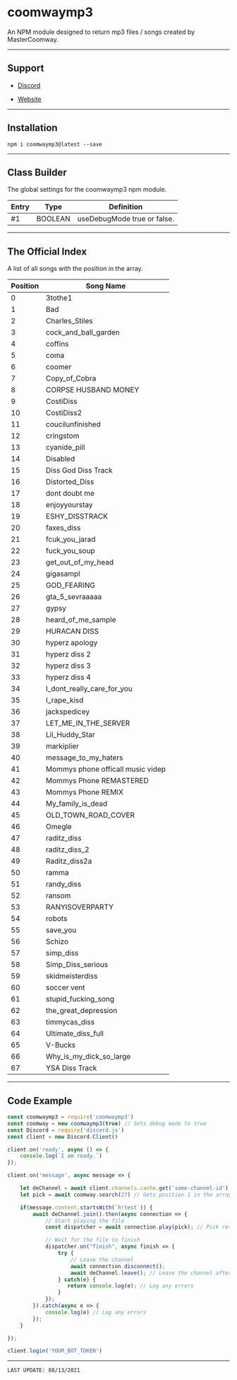 # coomwaymp3
An NPM module designed to return mp3 files / songs created by MasterCoomway.

---

## Support

* [Discord](https://hyperz.dev/discord)

* [Website](https://support.hyperz.dev/)

---

## Installation

`npm i coomwaymp3@latest --save`

---

## Class Builder

The global settings for the coomwaymp3 npm module.

| Entry        | Type | Definition | 
|----------------|---------------|---------------|
| #1   | BOOLEAN  | useDebugMode true or false.

---

## The Official Index

A list of all songs with the position in the array.

| Position        | Song Name | 
|----------------|---------------|
| 0   | 3tothe1
| 1   | Bad
| 2   | Charles_Stiles
| 3   | cock_and_ball_garden
| 4   | coffins
| 5   | coma
| 6   | coomer
| 7   | Copy_of_Cobra
| 8   | CORPSE HUSBAND MONEY
| 9   | CostiDiss
| 10   | CostiDiss2
| 11   | coucilunfinished
| 12   | cringstom
| 13   | cyanide_pill
| 14   | Disabled
| 15   | Diss God Diss Track
| 16   | Distorted_Diss
| 17   | dont doubt me
| 18   | enjoyyourstay
| 19   | ESHY_DISSTRACK
| 20   | faxes_diss
| 21   | fcuk_you_jarad
| 22   | fuck_you_soup
| 23   | get_out_of_my_head
| 24   | gigasampl
| 25   | GOD_FEARING
| 26   | gta_5_sevraaaaa
| 27   | gypsy
| 28   | heard_of_me_sample
| 29   | HURACAN DISS
| 30   | hyperz apology
| 31   | hyperz diss 2
| 32   | hyperz diss 3
| 33   | hyperz diss 4
| 34   | I_dont_really_care_for_you
| 35   | I_rape_kisd
| 36   | jackspedicey
| 37   | LET_ME_IN_THE_SERVER
| 38   | Lil_Huddy_Star
| 39   | markiplier
| 40   | message_to_my_haters
| 41   | Mommys phone officall music videp
| 42   | Mommys Phone REMASTERED
| 43   | Mommys Phone REMIX
| 44   | My_family_is_dead
| 45   | OLD_TOWN_ROAD_COVER
| 46   | Omegle
| 47   | raditz_diss
| 48   | raditz_diss_2
| 49   | Raditz_diss2a
| 50   | ramma
| 51   | randy_diss
| 52   | ransom
| 53   | RANYISOVERPARTY
| 54   | robots
| 55   | save_you
| 56   | Schizo
| 57   | simp_diss
| 58   | Simp_Diss_serious
| 59   | skidmeisterdiss
| 60   | soccer vent
| 61   | stupid_fucking_song
| 62   | the_great_depression
| 63   | timmycas_diss
| 64   | Ultimate_diss_full
| 65   | V-Bucks
| 66   | Why_is_my_dick_so_large
| 67   | YSA Diss Track

---

## Code Example

```js
const coomwaymp3 = require('coomwaymp3')
const coomway = new coomwaymp3(true) // Sets debug mode to true
const Discord = require('discord.js')
const client = new Discord.Client()

client.on('ready', async () => {
    console.log(`I am ready.`)
});

client.on('message', async message => {

    let deChannel = await client.channels.cache.get('some-channel-id') // Get a voice channel to join and play audio
    let pick = await coomway.search(27) // Gets position 1 in the array of songs (second listed in array)

    if(message.content.startsWith(`h!test`)) {
        await deChannel.join().then(async connection => {
            // Start playing the file
            const dispatcher = await connection.play(pick); // Pick returns a link to an audio file via cdn.hyperz.dev

            // Wait for the file to finish
            dispatcher.on("finish", async finish => {
                try {
                    // Leave the channel
                    await connection.disconnect();
                    await deChannel.leave(); // Leave the channel after the audio is done playing
                } catch(e) {
                   return console.log(e); // Log any errors
                }
            });
        }).catch(async e => {
            console.log(e) // Log any errors
        });
    }

});

client.login('YOUR_BOT_TOKEN')
```

---

`LAST UPDATE: 08/13/2021`
